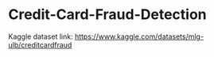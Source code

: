 # Credit-Card-Fraud-Detection
Kaggle dataset link: https://www.kaggle.com/datasets/mlg-ulb/creditcardfraud
